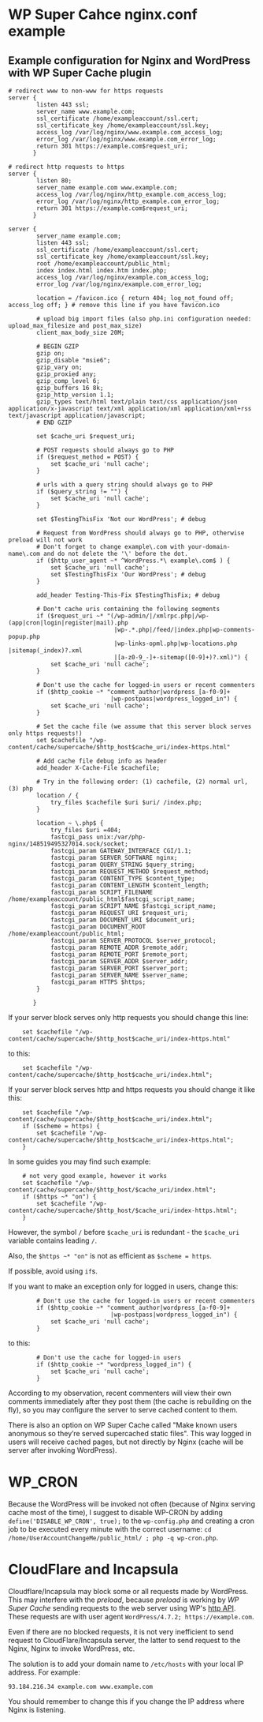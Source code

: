 # WP Super Cahce nginx.conf example

## Example configuration for Nginx and WordPress with WP Super Cache plugin

```
# redirect www to non-www for https requests
server {
        listen 443 ssl;
        server_name www.example.com;
        ssl_certificate /home/exampleaccount/ssl.cert;
        ssl_certificate_key /home/exampleaccount/ssl.key;
        access_log /var/log/nginx/www.example.com_access_log;
        error_log /var/log/nginx/www.example.com_error_log;
        return 301 https://example.com$request_uri;
       }

# redirect http requests to https
server {
        listen 80;
        server_name example.com www.example.com;
        access_log /var/log/nginx/http_example.com_access_log;
        error_log /var/log/nginx/http_example.com_error_log;
        return 301 https://example.com$request_uri;
       }

server {
        server_name example.com;
        listen 443 ssl;
        ssl_certificate /home/exampleaccount/ssl.cert;
        ssl_certificate_key /home/exampleaccount/ssl.key;
        root /home/exampleaccount/public_html;
        index index.html index.htm index.php;
        access_log /var/log/nginx/example.com_access_log;
        error_log /var/log/nginx/example.com_error_log;

        location = /favicon.ico { return 404; log_not_found off; access_log off; } # remove this line if you have favicon.ico

        # upload big import files (also php.ini configuration needed: upload_max_filesize and post_max_size)
        client_max_body_size 20M;

        # BEGIN GZIP
        gzip on;
        gzip_disable "msie6";
        gzip_vary on;
        gzip_proxied any;
        gzip_comp_level 6;
        gzip_buffers 16 8k;
        gzip_http_version 1.1;
        gzip_types text/html text/plain text/css application/json application/x-javascript text/xml application/xml application/xml+rss text/javascript application/javascript;
        # END GZIP

        set $cache_uri $request_uri;

        # POST requests should always go to PHP
        if ($request_method = POST) {
            set $cache_uri 'null cache';
        }

        # urls with a query string should always go to PHP
        if ($query_string != "") {
            set $cache_uri 'null cache';
        }

        set $TestingThisFix 'Not our WordPress'; # debug

        # Request from WordPress should always go to PHP, otherwise preload will not work
        # Don't forget to change example\.com with your-domain-name\.com and do not delete the '\' before the dot.
        if ($http_user_agent ~* ^WordPress.*\ example\.com$ ) {
            set $cache_uri 'null cache';
            set $TestingThisFix 'Our WordPress'; # debug
        }

        add_header Testing-This-Fix $TestingThisFix; # debug

        # Don't cache uris containing the following segments
        if ($request_uri ~* "(/wp-admin/|/xmlrpc.php|/wp-(app|cron|login|register|mail).php
                              |wp-.*.php|/feed/|index.php|wp-comments-popup.php
                              |wp-links-opml.php|wp-locations.php |sitemap(_index)?.xml
                              |[a-z0-9_-]+-sitemap([0-9]+)?.xml)") {
            set $cache_uri 'null cache';
        }

        # Don't use the cache for logged-in users or recent commenters
        if ($http_cookie ~* "comment_author|wordpress_[a-f0-9]+
                             |wp-postpass|wordpress_logged_in") {
            set $cache_uri 'null cache';
        }

        # Set the cache file (we assume that this server block serves only https requests!)
        set $cachefile "/wp-content/cache/supercache/$http_host$cache_uri/index-https.html"

        # Add cache file debug info as header
        add_header X-Cache-File $cachefile;

        # Try in the following order: (1) cachefile, (2) normal url, (3) php
        location / {
            try_files $cachefile $uri $uri/ /index.php;
        }

        location ~ \.php$ {
            try_files $uri =404;
            fastcgi_pass unix:/var/php-nginx/148519495327014.sock/socket;
            fastcgi_param GATEWAY_INTERFACE CGI/1.1;
            fastcgi_param SERVER_SOFTWARE nginx;
            fastcgi_param QUERY_STRING $query_string;
            fastcgi_param REQUEST_METHOD $request_method;
            fastcgi_param CONTENT_TYPE $content_type;
            fastcgi_param CONTENT_LENGTH $content_length;
            fastcgi_param SCRIPT_FILENAME /home/exampleaccount/public_html$fastcgi_script_name;
            fastcgi_param SCRIPT_NAME $fastcgi_script_name;
            fastcgi_param REQUEST_URI $request_uri;
            fastcgi_param DOCUMENT_URI $document_uri;
            fastcgi_param DOCUMENT_ROOT /home/exampleaccount/public_html;
            fastcgi_param SERVER_PROTOCOL $server_protocol;
            fastcgi_param REMOTE_ADDR $remote_addr;
            fastcgi_param REMOTE_PORT $remote_port;
            fastcgi_param SERVER_ADDR $server_addr;
            fastcgi_param SERVER_PORT $server_port;
            fastcgi_param SERVER_NAME $server_name;
            fastcgi_param HTTPS $https;
        }

       }
```

If your server block serves only http requests you should change this line:

```
    set $cachefile "/wp-content/cache/supercache/$http_host$cache_uri/index-https.html"
```

to this:

```
    set $cachefile "/wp-content/cache/supercache/$http_host$cache_uri/index.html";
```

If your server block serves http and https requests you should change it like this:

```
    set $cachefile "/wp-content/cache/supercache/$http_host$cache_uri/index.html";
    if ($scheme = https) {
        set $cachefile "/wp-content/cache/supercache/$http_host$cache_uri/index-https.html";
    }
```

In some guides you may find such example:
```
    # not very good example, however it works
    set $cachefile "/wp-content/cache/supercache/$http_host/$cache_uri/index.html";
    if ($https ~* "on") {
        set $cachefile "/wp-content/cache/supercache/$http_host/$cache_uri/index-https.html";
    }
```

However, the symbol `/` before `$cache_uri` is redundant - the `$cache_uri` variable contains leading `/`.

Also, the `$https ~* "on"` is not as efficient as `$scheme = https`.

If possible, avoid using `if`s.


If you want to make an exception only for logged in users, change this:

```
        # Don't use the cache for logged-in users or recent commenters
        if ($http_cookie ~* "comment_author|wordpress_[a-f0-9]+
                             |wp-postpass|wordpress_logged_in") {
            set $cache_uri 'null cache';
        }
```

to this:

```
        # Don't use the cache for logged-in users
        if ($http_cookie ~* "wordpress_logged_in") {
            set $cache_uri 'null cache';
        }
```

According to my observation, recent commenters will view their own comments immediately after they post them (the cache is rebuilding on the fly), so you may configure the server to serve cached content to them.

There is also an option on WP Super Cache called "Make known users anonymous so they’re served supercached static files". This way logged in users will receive cached pages, but not directly by Nginx (cache will be server after invoking WordPress).

# WP_CRON

Because the WordPress will be invoked not often (because of Nginx serving cache most of the time), I suggest to disable WP-CRON by adding `define('DISABLE_WP_CRON', true);` to the `wp-config.php` and creating a cron job to be executed every minute with the correct username: `cd /home/UserAccountChangeMe/public_html/ ; php -q wp-cron.php`.

# CloudFlare and Incapsula

Cloudflare/Incapsula may block some or all requests made by WordPress. This may interfere with the *preload*, because *preload* is working by *WP Super Cache* sending requests to the web server using WP's [http API](https://codex.wordpress.org/HTTP_API). These requests are with user agent `WordPress/4.7.2; https://example.com`.

Even if there are no blocked requests, it is not very inefficient to send request to CloudFlare/Incapsula server, the latter to send request to the Nginx, Nginx to invoke WordPress, etc.

The solution is to add your domain name to `/etc/hosts` with your local IP address. For example:

```
93.184.216.34 example.com www.example.com

```

You should remember to change this if you change the IP address where Nginx is listening.

